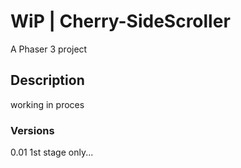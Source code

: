 # WiP | Cherry-SideScroller

A Phaser 3 project

## Description

working in proces

### Versions

0.01 1st stage only...
